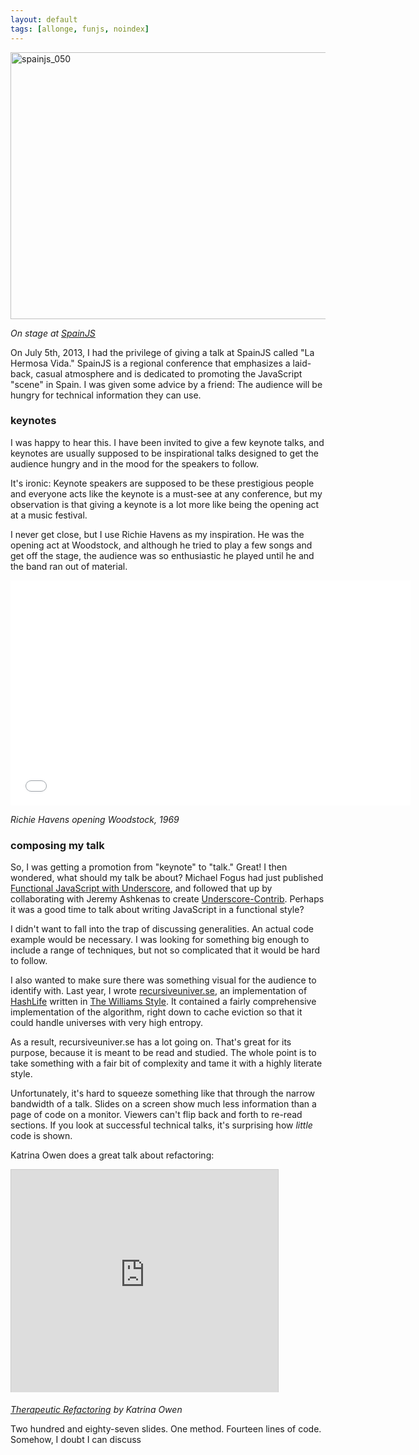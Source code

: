 ```yaml
---
layout: default
tags: [allonge, funjs, noindex]
---
```


<a href="http://www.flickr.com/photos/98629760@N06/9242551800/" title="spainjs_050 by spainjs, on Flickr"><img src="http://farm3.staticflickr.com/2826/9242551800_3625545180_z.jpg" width="640" height="427" alt="spainjs_050"></a>

*On stage at [SpainJS]*

On July 5th, 2013, I had the privilege of giving a talk at SpainJS called "La Hermosa Vida." SpainJS is a regional conference that emphasizes a laid-back, casual atmosphere and is dedicated to promoting the JavaScript "scene" in Spain. I was given some advice by a friend: The audience will be hungry for technical information they can use.

[SpainJS]: http://spainjs.org

### keynotes

I was happy to hear this. I have been invited to give a few keynote talks, and keynotes are usually supposed to be inspirational talks designed to get the audience hungry and in the mood for the speakers to follow.

It's ironic: Keynote speakers are supposed to be these prestigious people and everyone acts like the keynote is a must-see at any conference, but my observation is that giving a keynote is a lot more like being the opening act at a music festival.

I never get close, but I use Richie Havens as my inspiration. He was the opening act at Woodstock, and although he tried to play a few songs and get off the stage, the audience was so enthusiastic he played until he and the band ran out of material.

<iframe width="640" height="360" src="//www.youtube-nocookie.com/embed/W5aPBU34Fyk?rel=0" frameborder="0"> </iframe>

*Richie Havens opening Woodstock, 1969*

### composing my talk

So, I was getting a promotion from "keynote" to "talk." Great! I then wondered, what should my talk be about? Michael Fogus had just published [Functional JavaScript with Underscore][funjs], and followed that up by collaborating with Jeremy Ashkenas to create [Underscore-Contrib]. Perhaps it was a good time to talk about writing JavaScript in a functional style?

[funjs]: http://www.amazon.com/dp/1449360726/ref=as_li_ss_til?tag=raganwald001-20
[Underscore-Contrib]: https://github.com/documentcloud/underscore-contrib

I didn't want to fall into the trap of discussing generalities. An actual code example would be necessary. I was looking for something big enough to include a range of techniques, but not so complicated that it would be hard to follow.

I also wanted to make sure there was something visual for the audience to identify with. Last year, I wrote [recursiveuniver.se], an implementation of [HashLife] written in [The Williams Style]. It  contained a fairly comprehensive implementation of the algorithm, right down to cache eviction so that it could handle universes with very high entropy.

[recursiveuniver.se]: http://recursiveuniver.se]
[The Williams Style]: /2011/11/01/williams-master-of-the-comefrom.html
[HashLife]: https://en.wikipedia.org/wiki/Hashlife

As a result, recursiveuniver.se has a lot going on. That's great for its purpose, because it is meant to be read and studied. The whole point is to take something with a fair bit of complexity and tame it with a highly literate style.

Unfortunately, it's hard to squeeze something like that through the narrow bandwidth of a talk. Slides on a screen show much less information than a page of code on a monitor. Viewers can't flip back and forth to re-read sections. If you look at successful technical talks, it's surprising how *little* code is shown.

Katrina Owen does a great talk about refactoring:

<iframe src="http://www.slideshare.net/slideshow/embed_code/13358779" width="427" height="356" frameborder="0" marginwidth="0" marginheight="0" scrolling="no" style="border:1px solid #CCC;border-width:1px 1px 0;margin-bottom:5px" allowfullscreen="true" webkitallowfullscreen="true" mozallowfullscreen> </iframe>

*[Therapeutic Refactoring] by Katrina Owen*

[Therapeutic Refactoring]: http://kytrinyx.com/therapeutic-refactoring

Two hundred and eighty-seven slides. One method. Fourteen lines of code. Somehow, I doubt I can discuss 